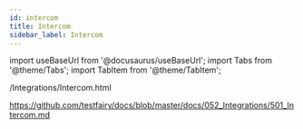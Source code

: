 ```yaml
---
id: intercom
title: Intercom
sidebar_label: Intercom
---
```


import useBaseUrl from '@docusaurus/useBaseUrl';
import Tabs from '@theme/Tabs';
import TabItem from '@theme/TabItem';

/Integrations/Intercom.html

https://github.com/testfairy/docs/blob/master/docs/052_Integrations/501_Intercom.md